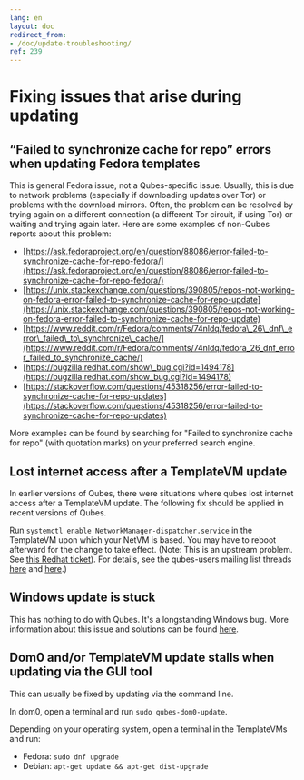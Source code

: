 ```yaml
---
lang: en
layout: doc
redirect_from:
- /doc/update-troubleshooting/
ref: 239
---
```


# Fixing issues that arise during updating

## “Failed to synchronize cache for repo” errors when updating Fedora templates

This is general Fedora issue, not a Qubes-specific issue.
Usually, this is due to network problems (especially if downloading updates over Tor) or problems with the download mirrors.
Often, the problem can be resolved by trying again on a different connection (a different Tor circuit, if using Tor) or waiting and trying again later.
Here are some examples of non-Qubes reports about this problem:

- [https://ask.fedoraproject.org/en/question/88086/error-failed-to-synchronize-cache-for-repo-fedora/](https://ask.fedoraproject.org/en/question/88086/error-failed-to-synchronize-cache-for-repo-fedora/)
- [https://unix.stackexchange.com/questions/390805/repos-not-working-on-fedora-error-failed-to-synchronize-cache-for-repo-update](https://unix.stackexchange.com/questions/390805/repos-not-working-on-fedora-error-failed-to-synchronize-cache-for-repo-update)
- [https://www.reddit.com/r/Fedora/comments/74nldq/fedora\_26\_dnf\_error\_failed\_to\_synchronize\_cache/](https://www.reddit.com/r/Fedora/comments/74nldq/fedora_26_dnf_error_failed_to_synchronize_cache/)
- [https://bugzilla.redhat.com/show\_bug.cgi?id=1494178](https://bugzilla.redhat.com/show_bug.cgi?id=1494178)
- [https://stackoverflow.com/questions/45318256/error-failed-to-synchronize-cache-for-repo-updates](https://stackoverflow.com/questions/45318256/error-failed-to-synchronize-cache-for-repo-updates)

More examples can be found by searching for "Failed to synchronize cache for repo" (with quotation marks) on your preferred search engine.

## Lost internet access after a TemplateVM update

In earlier versions of Qubes, there were situations where qubes lost internet access after a TemplateVM update. The following fix should be applied in recent versions of Qubes.

Run `systemctl enable NetworkManager-dispatcher.service` in the TemplateVM upon which your NetVM is based.
You may have to reboot afterward for the change to take effect.
(Note: This is an upstream problem. See [this Redhat ticket](https://bugzilla.redhat.com/show_bug.cgi?id=974811)).
For details, see the qubes-users mailing list threads [here](https://groups.google.com/d/topic/qubes-users/xPLGsAJiDW4/discussion) and [here](https://groups.google.com/d/topic/qubes-users/uN9G8hjKrGI/discussion).)

## Windows update is stuck

This has nothing to do with Qubes.
It's a longstanding Windows bug.
More information about this issue and solutions can be found [here](https://superuser.com/questions/951960/windows-7-sp1-windows-update-stuck-checking-for-updates).

## Dom0 and/or TemplateVM update stalls when updating via the GUI tool

This can usually be fixed by updating via the command line.

In dom0, open a terminal and run `sudo qubes-dom0-update`.

Depending on your operating system, open a terminal in the TemplateVMs and run:
* Fedora: `sudo dnf upgrade`
* Debian: `apt-get update && apt-get dist-upgrade`
